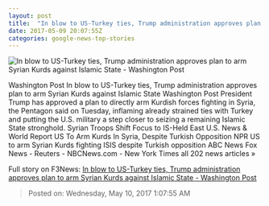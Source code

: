 ```yaml
---
layout: post
title:  "In blow to US-Turkey ties, Trump administration approves plan to arm Syrian Kurds against Islamic State - Washington Post"
date: 2017-05-09 20:07:55Z
categories: google-news-top-stories
---
```


![In blow to US-Turkey ties, Trump administration approves plan to arm Syrian Kurds against Islamic State - Washington Post](https://img.washingtonpost.com/rf/image_1484w/2010-2019/Wires/Images/2017-04-29/Bloomberg/05935399.jpg)

Washington Post In blow to US-Turkey ties, Trump administration approves plan to arm Syrian Kurds against Islamic State Washington Post President Trump has approved a plan to directly arm Kurdish forces fighting in Syria, the Pentagon said on Tuesday, inflaming already strained ties with Turkey and putting the U.S. military a step closer to seizing a remaining Islamic State stronghold. Syrian Troops Shift Focus to IS-Held East U.S. News & World Report US To Arm Kurds In Syria, Despite Turkish Opposition NPR US to arm Syrian Kurds fighting ISIS despite Turkish opposition ABC News Fox News - Reuters - NBCNews.com - New York Times all 202 news articles »


Full story on F3News: [In blow to US-Turkey ties, Trump administration approves plan to arm Syrian Kurds against Islamic State - Washington Post](http://www.f3nws.com/n/CKhstD)

> Posted on: Wednesday, May 10, 2017 1:07:55 AM
